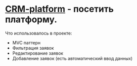 # [CRM-platform](https://serjamba.github.io/CRM-platform/) - посетить платформу.

<p>Что использовалось в проекте:</p>
<ul>
  <li>MVC паттерн</li>
  <li>Фильтрация заявок</li>
  <li>Редактирование заявок</li>
  <li>Добавление заявок (есть автоматический ввод данных)</li>
</ul>



